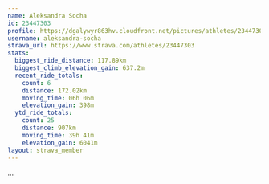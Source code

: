 ```yaml
---
name: Aleksandra Socha
id: 23447303
profile: https://dgalywyr863hv.cloudfront.net/pictures/athletes/23447303/14745546/4/large.jpg
username: aleksandra-socha
strava_url: https://www.strava.com/athletes/23447303
stats:
  biggest_ride_distance: 117.89km
  biggest_climb_elevation_gain: 637.2m
  recent_ride_totals:
    count: 6
    distance: 172.02km
    moving_time: 06h 06m
    elevation_gain: 398m
  ytd_ride_totals:
    count: 25
    distance: 907km
    moving_time: 39h 41m
    elevation_gain: 6041m
layout: strava_member
--- 
```

...
